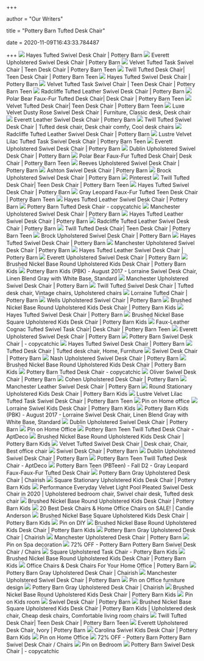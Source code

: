 +++
        
author = "Our Writers"
        
title = "Pottery Barn Tufted Desk Chair"
        
date = 2020-11-09T16:43:33.784487
        
+++
[ ![](https://assets.pbimgs.com/pbimgs/rk/images/dp/wcm/202034/0697/hayes-tufted-swivel-desk-chair-o.jpg)](https://assets.pbimgs.com/pbimgs/rk/images/dp/wcm/202034/0697/hayes-tufted-swivel-desk-chair-o.jpg) Hayes Tufted Swivel Desk Chair | Pottery Barn
[ ![](https://assets.pbimgs.com/pbimgs/ab/images/dp/wcm/202034/0421/everett-upholstered-swivel-desk-chair-c.jpg)](https://assets.pbimgs.com/pbimgs/ab/images/dp/wcm/202034/0421/everett-upholstered-swivel-desk-chair-c.jpg) Everett Upholstered Swivel Desk Chair | Pottery Barn
[ ![](https://assets.ptimgs.com/ptimgs/rk/images/dp/wcm/202021/0030/img7c.jpg)](https://assets.ptimgs.com/ptimgs/rk/images/dp/wcm/202021/0030/img7c.jpg) Velvet Tufted Task Swivel Chair | Teen Desk Chair | Pottery Barn Teen
[ ![](https://assets.ptimgs.com/ptimgs/rk/images/dp/wcm/202039/0004/twill-tufted-swivel-desk-chair-c.jpg)](https://assets.ptimgs.com/ptimgs/rk/images/dp/wcm/202039/0004/twill-tufted-swivel-desk-chair-c.jpg) Twill Tufted Desk Chair| Teen Desk Chair | Pottery Barn Teen
[ ![](https://assets.pbimgs.com/pbimgs/rk/images/dp/wcm/202034/0637/hayes-tufted-swivel-desk-chair-c.jpg)](https://assets.pbimgs.com/pbimgs/rk/images/dp/wcm/202034/0637/hayes-tufted-swivel-desk-chair-c.jpg) Hayes Tufted Swivel Desk Chair | Pottery Barn
[ ![](https://assets.ptimgs.com/ptimgs/ab/images/dp/wcm/202029/0003/velvet-tufted-swivel-desk-chair-c.jpg)](https://assets.ptimgs.com/ptimgs/ab/images/dp/wcm/202029/0003/velvet-tufted-swivel-desk-chair-c.jpg) Velvet Tufted Task Swivel Chair | Teen Desk Chair | Pottery Barn Teen
[ ![](https://assets.pbimgs.com/pbimgs/ab/images/dp/wcm/202034/0475/radcliffe-tufted-leather-swivel-desk-chair-c.jpg)](https://assets.pbimgs.com/pbimgs/ab/images/dp/wcm/202034/0475/radcliffe-tufted-leather-swivel-desk-chair-c.jpg) Radcliffe Tufted Leather Swivel Desk Chair | Pottery Barn
[ ![](https://www.pbteen.com/ptimgs/rk/images/dp/wcm/202040/0182/polar-bear-faux-fur-tufted-swivel-desk-chair-c.jpg)](https://www.pbteen.com/ptimgs/rk/images/dp/wcm/202040/0182/polar-bear-faux-fur-tufted-swivel-desk-chair-c.jpg) Polar Bear Faux-Fur Tufted Desk Chair| Desk Chair | Pottery Barn Teen
[ ![](https://assets.ptimgs.com/ptimgs/rk/images/dp/wcm/202040/0160/velvet-tufted-swivel-desk-chair-c.jpg)](https://assets.ptimgs.com/ptimgs/rk/images/dp/wcm/202040/0160/velvet-tufted-swivel-desk-chair-c.jpg) Velvet Tufted Desk Chair| Teen Desk Chair | Pottery Barn Teen
[ ![](https://i.pinimg.com/originals/6a/cd/b8/6acdb8e09f604604d990186d81aaebea.jpg)](https://i.pinimg.com/originals/6a/cd/b8/6acdb8e09f604604d990186d81aaebea.jpg) Luxe Velvet Dusty Rose Swivel Desk Chair | Furniture, Classic desk, Desk  chair
[ ![](https://assets.pbimgs.com/pbimgs/ab/images/dp/wcm/202034/0502/everett-leather-swivel-desk-chair-c.jpg)](https://assets.pbimgs.com/pbimgs/ab/images/dp/wcm/202034/0502/everett-leather-swivel-desk-chair-c.jpg) Everett Leather Swivel Desk Chair | Pottery Barn
[ ![](https://i.pinimg.com/originals/7d/40/66/7d4066f4f4162a3f412967dcf8cb7038.jpg)](https://i.pinimg.com/originals/7d/40/66/7d4066f4f4162a3f412967dcf8cb7038.jpg) Twill Tufted Swivel Desk Chair | Tufted desk chair, Desk chair comfy, Cool desk  chairs
[ ![](https://assets.pbimgs.com/pbimgs/ab/images/dp/wcm/202034/0310/radcliffe-tufted-leather-swivel-desk-chair-c.jpg)](https://assets.pbimgs.com/pbimgs/ab/images/dp/wcm/202034/0310/radcliffe-tufted-leather-swivel-desk-chair-c.jpg) Radcliffe Tufted Leather Swivel Desk Chair | Pottery Barn
[ ![](https://assets.ptimgs.com/ptimgs/rk/images/dp/wcm/202028/0021/lustre-velvet-lilac-tufted-task-swivel-desk-chair-c.jpg)](https://assets.ptimgs.com/ptimgs/rk/images/dp/wcm/202028/0021/lustre-velvet-lilac-tufted-task-swivel-desk-chair-c.jpg) Lustre Velvet Lilac Tufted Task Swivel Desk Chair | Pottery Barn Teen
[ ![](https://assets.pbimgs.com/pbimgs/ab/images/dp/wcm/202034/0413/everett-upholstered-swivel-desk-chair-c.jpg)](https://assets.pbimgs.com/pbimgs/ab/images/dp/wcm/202034/0413/everett-upholstered-swivel-desk-chair-c.jpg) Everett Upholstered Swivel Desk Chair | Pottery Barn
[ ![](https://assets.pbimgs.com/pbimgs/ab/images/dp/wcm/202034/0815/dublin-upholstered-swivel-desk-chair-c.jpg)](https://assets.pbimgs.com/pbimgs/ab/images/dp/wcm/202034/0815/dublin-upholstered-swivel-desk-chair-c.jpg) Dublin Upholstered Swivel Desk Chair | Pottery Barn
[ ![](https://assets.ptimgs.com/ptimgs/ab/images/dp/wcm/202030/0023/polar-bear-faux-fur-tufted-swivel-desk-chair-c.jpg)](https://assets.ptimgs.com/ptimgs/ab/images/dp/wcm/202030/0023/polar-bear-faux-fur-tufted-swivel-desk-chair-c.jpg) Polar Bear Faux-Fur Tufted Desk Chair| Desk Chair | Pottery Barn Teen
[ ![](https://assets.pbimgs.com/pbimgs/rk/images/dp/wcm/202037/0245/reeves-upholstered-swivel-desk-chair-o.jpg)](https://assets.pbimgs.com/pbimgs/rk/images/dp/wcm/202037/0245/reeves-upholstered-swivel-desk-chair-o.jpg) Reeves Upholstered Swivel Desk Chair | Pottery Barn
[ ![](https://assets.pbimgs.com/pbimgs/rk/images/dp/wcm/202034/0675/ashton-swivel-desk-chair-c.jpg)](https://assets.pbimgs.com/pbimgs/rk/images/dp/wcm/202034/0675/ashton-swivel-desk-chair-c.jpg) Ashton Swivel Desk Chair | Pottery Barn
[ ![](https://assets.pbimgs.com/pbimgs/ab/images/dp/wcm/202034/0395/brock-upholstered-swivel-desk-chair-c.jpg)](https://assets.pbimgs.com/pbimgs/ab/images/dp/wcm/202034/0395/brock-upholstered-swivel-desk-chair-c.jpg) Brock Upholstered Swivel Desk Chair | Pottery Barn
[ ![](https://i.pinimg.com/originals/d7/80/13/d7801318aadd0ecfeb6677cb1c06c6aa.jpg)](https://i.pinimg.com/originals/d7/80/13/d7801318aadd0ecfeb6677cb1c06c6aa.jpg) Pinterest
[ ![](https://assets.ptimgs.com/ptimgs/rk/images/dp/wcm/202030/0023/twill-tufted-swivel-desk-chair-c.jpg)](https://assets.ptimgs.com/ptimgs/rk/images/dp/wcm/202030/0023/twill-tufted-swivel-desk-chair-c.jpg) Twill Tufted Desk Chair| Teen Desk Chair | Pottery Barn Teen
[ ![](https://assets.pbimgs.com/pbimgs/rk/images/dp/wcm/202027/0017/hayes-tufted-swivel-desk-chair-c.jpg)](https://assets.pbimgs.com/pbimgs/rk/images/dp/wcm/202027/0017/hayes-tufted-swivel-desk-chair-c.jpg) Hayes Tufted Swivel Desk Chair | Pottery Barn
[ ![](https://assets.ptimgs.com/ptimgs/rk/images/dp/wcm/202040/0197/gray-leopard-faux-fur-tufted-desk-chair-c.jpg)](https://assets.ptimgs.com/ptimgs/rk/images/dp/wcm/202040/0197/gray-leopard-faux-fur-tufted-desk-chair-c.jpg) Gray Leopard Faux-Fur Tufted Teen Desk Chair | Pottery Barn Teen
[ ![](https://assets.pbimgs.com/pbimgs/rk/images/dp/wcm/202034/0472/hayes-tufted-leather-swivel-desk-chair-c.jpg)](https://assets.pbimgs.com/pbimgs/rk/images/dp/wcm/202034/0472/hayes-tufted-leather-swivel-desk-chair-c.jpg) Hayes Tufted Leather Swivel Desk Chair | Pottery Barn
[ ![](http://www.copycatchic.com/wp-content/uploads/2016/03/Pottery-Barn-Hayes-Desk-Chair-copycatchic.png)](http://www.copycatchic.com/wp-content/uploads/2016/03/Pottery-Barn-Hayes-Desk-Chair-copycatchic.png) Pottery Barn Tufted Desk Chair - copycatchic
[ ![](https://assets.pbimgs.com/pbimgs/rk/images/dp/wcm/202037/0249/manchester-upholstered-swivel-desk-chair-1-c.jpg)](https://assets.pbimgs.com/pbimgs/rk/images/dp/wcm/202037/0249/manchester-upholstered-swivel-desk-chair-1-c.jpg) Manchester Upholstered Swivel Desk Chair | Pottery Barn
[ ![](https://assets.pbimgs.com/pbimgs/rk/images/dp/wcm/202034/0563/hayes-tufted-leather-swivel-desk-chair-c.jpg)](https://assets.pbimgs.com/pbimgs/rk/images/dp/wcm/202034/0563/hayes-tufted-leather-swivel-desk-chair-c.jpg) Hayes Tufted Leather Swivel Desk Chair | Pottery Barn
[ ![](https://assets.pbimgs.com/pbimgs/ab/images/dp/wcm/202034/0607/radcliffe-tufted-leather-swivel-desk-chair-c.jpg)](https://assets.pbimgs.com/pbimgs/ab/images/dp/wcm/202034/0607/radcliffe-tufted-leather-swivel-desk-chair-c.jpg) Radcliffe Tufted Leather Swivel Desk Chair | Pottery Barn
[ ![](https://assets.ptimgs.com/ptimgs/rk/images/dp/wcm/202021/0006/img92c.jpg)](https://assets.ptimgs.com/ptimgs/rk/images/dp/wcm/202021/0006/img92c.jpg) Twill Tufted Desk Chair| Teen Desk Chair | Pottery Barn Teen
[ ![](https://assets.pbimgs.com/pbimgs/ab/images/dp/wcm/202034/0319/brock-upholstered-swivel-desk-chair-o.jpg)](https://assets.pbimgs.com/pbimgs/ab/images/dp/wcm/202034/0319/brock-upholstered-swivel-desk-chair-o.jpg) Brock Upholstered Swivel Desk Chair | Pottery Barn
[ ![](https://assets.pbimgs.com/pbimgs/rk/images/dp/wcm/202020/0113/hayes-tufted-swivel-desk-chair-c.jpg)](https://assets.pbimgs.com/pbimgs/rk/images/dp/wcm/202020/0113/hayes-tufted-swivel-desk-chair-c.jpg) Hayes Tufted Swivel Desk Chair | Pottery Barn
[ ![](https://assets.pbimgs.com/pbimgs/rk/images/dp/wcm/202037/0244/manchester-upholstered-swivel-desk-chair-1-c.jpg)](https://assets.pbimgs.com/pbimgs/rk/images/dp/wcm/202037/0244/manchester-upholstered-swivel-desk-chair-1-c.jpg) Manchester Upholstered Swivel Desk Chair | Pottery Barn
[ ![](https://assets.pbimgs.com/pbimgs/rk/images/dp/wcm/202034/0503/hayes-tufted-leather-swivel-desk-chair-c.jpg)](https://assets.pbimgs.com/pbimgs/rk/images/dp/wcm/202034/0503/hayes-tufted-leather-swivel-desk-chair-c.jpg) Hayes Tufted Leather Swivel Desk Chair | Pottery Barn
[ ![](https://assets.pbimgs.com/pbimgs/ab/images/dp/wcm/202034/0644/everett-upholstered-swivel-desk-chair-c.jpg)](https://assets.pbimgs.com/pbimgs/ab/images/dp/wcm/202034/0644/everett-upholstered-swivel-desk-chair-c.jpg) Everett Upholstered Swivel Desk Chair | Pottery Barn
[ ![](https://assets.pkimgs.com/pkimgs/rk/images/dp/wcm/202037/0220/round-upholstered-desk-chair-brushed-nickel-base-c.jpg)](https://assets.pkimgs.com/pkimgs/rk/images/dp/wcm/202037/0220/round-upholstered-desk-chair-brushed-nickel-base-c.jpg) Brushed Nickel Base Round Upholstered Kids Desk Chair | Pottery Barn Kids
[ ![](https://view.publitas.com/20569/317998/pages/0f2235f370d0e3e179dfb3cedd42ec4574503112-at1000.jpg)](https://view.publitas.com/20569/317998/pages/0f2235f370d0e3e179dfb3cedd42ec4574503112-at1000.jpg) Pottery Barn Kids (PBK) - August 2017 - Lorraine Swivel Desk Chair, Linen  Blend Gray with White Base, Standard
[ ![](https://assets.pbimgs.com/pbimgs/rk/images/dp/wcm/202037/0249/manchester-upholstered-swivel-desk-chair-c.jpg)](https://assets.pbimgs.com/pbimgs/rk/images/dp/wcm/202037/0249/manchester-upholstered-swivel-desk-chair-c.jpg) Manchester Upholstered Swivel Desk Chair | Pottery Barn
[ ![](https://i.pinimg.com/originals/86/2f/45/862f45f44c7aac8e60cdf9d5536bc3ac.jpg)](https://i.pinimg.com/originals/86/2f/45/862f45f44c7aac8e60cdf9d5536bc3ac.jpg) Twill Tufted Swivel Desk Chair | Tufted desk chair, Vintage chairs, Upholstered  chairs
[ ![](https://assets.pbimgs.com/pbimgs/rk/images/dp/wcm/202034/0159/lorraine-tufted-chair-c.jpg)](https://assets.pbimgs.com/pbimgs/rk/images/dp/wcm/202034/0159/lorraine-tufted-chair-c.jpg) Lorraine Tufted Chair | Pottery Barn
[ ![](https://assets.pbimgs.com/pbimgs/rk/images/dp/wcm/202023/0008/wells-tufted-upholstered-swivel-armchair-c.jpg)](https://assets.pbimgs.com/pbimgs/rk/images/dp/wcm/202023/0008/wells-tufted-upholstered-swivel-armchair-c.jpg) Wells Upholstered Swivel Chair | Pottery Barn
[ ![](https://assets.pkimgs.com/pkimgs/rk/images/dp/wcm/202037/0104/round-upholstered-desk-chair-brushed-nickel-base-c.jpg)](https://assets.pkimgs.com/pkimgs/rk/images/dp/wcm/202037/0104/round-upholstered-desk-chair-brushed-nickel-base-c.jpg) Brushed Nickel Base Round Upholstered Kids Desk Chair | Pottery Barn Kids
[ ![](https://assets.pbimgs.com/pbimgs/rk/images/dp/wcm/202034/0629/hayes-tufted-swivel-desk-chair-c.jpg)](https://assets.pbimgs.com/pbimgs/rk/images/dp/wcm/202034/0629/hayes-tufted-swivel-desk-chair-c.jpg) Hayes Tufted Swivel Desk Chair | Pottery Barn
[ ![](https://assets.pkimgs.com/pkimgs/ab/images/dp/wcm/202037/0068/square-upholstered-desk-chair-brushed-nickel-base-c.jpg)](https://assets.pkimgs.com/pkimgs/ab/images/dp/wcm/202037/0068/square-upholstered-desk-chair-brushed-nickel-base-c.jpg) Brushed Nickel Base Square Upholstered Kids Desk Chair | Pottery Barn Kids
[ ![](https://assets.ptimgs.com/ptimgs/rk/images/dp/wcm/202040/0123/faux-leather-cognac-tufted-swivel-swivel-desk-chair-c.jpg)](https://assets.ptimgs.com/ptimgs/rk/images/dp/wcm/202040/0123/faux-leather-cognac-tufted-swivel-swivel-desk-chair-c.jpg) Faux-Leather Cognac Tufted Swivel Task Chair| Desk Chair | Pottery Barn Teen
[ ![](https://assets.pbimgs.com/pbimgs/ab/images/dp/wcm/202034/0438/everett-upholstered-swivel-desk-chair-c.jpg)](https://assets.pbimgs.com/pbimgs/ab/images/dp/wcm/202034/0438/everett-upholstered-swivel-desk-chair-c.jpg) Everett Upholstered Swivel Desk Chair | Pottery Barn
[ ![](https://www.copycatchic.com/wp-content/uploads/2009/07/PBchair.jpg)](https://www.copycatchic.com/wp-content/uploads/2009/07/PBchair.jpg) Pottery Barn Swivel Desk Chair | - copycatchic
[ ![](https://assets.pbimgs.com/pbimgs/rk/images/dp/wcm/202021/0033/hayes-tufted-swivel-desk-chair-c.jpg)](https://assets.pbimgs.com/pbimgs/rk/images/dp/wcm/202021/0033/hayes-tufted-swivel-desk-chair-c.jpg) Hayes Tufted Swivel Desk Chair | Pottery Barn
[ ![](https://i.pinimg.com/originals/6b/40/90/6b40909e095b81a8b0258d2627ec5ad5.jpg)](https://i.pinimg.com/originals/6b/40/90/6b40909e095b81a8b0258d2627ec5ad5.jpg) Tufted Desk Chair | Tufted desk chair, Home, Furniture
[ ![](https://assets.pbimgs.com/pbimgs/ab/images/dp/wcm/202034/0358/swivel-desk-chair-c.jpg)](https://assets.pbimgs.com/pbimgs/ab/images/dp/wcm/202034/0358/swivel-desk-chair-c.jpg) Swivel Desk Chair | Pottery Barn
[ ![](https://assets.pbimgs.com/pbimgs/rk/images/dp/wcm/202034/0831/nash-upholstered-swivel-desk-chair-c.jpg)](https://assets.pbimgs.com/pbimgs/rk/images/dp/wcm/202034/0831/nash-upholstered-swivel-desk-chair-c.jpg) Nash Upholstered Swivel Desk Chair | Pottery Barn
[ ![](https://assets.pkimgs.com/pkimgs/rk/images/dp/wcm/202037/0265/round-upholstered-desk-chair-brushed-nickel-base-c.jpg)](https://assets.pkimgs.com/pkimgs/rk/images/dp/wcm/202037/0265/round-upholstered-desk-chair-brushed-nickel-base-c.jpg) Brushed Nickel Base Round Upholstered Kids Desk Chair | Pottery Barn Kids
[ ![](https://i0.wp.com/www.copycatchic.com/wp-content/uploads/2016/05/Pottery-Barn-Paige-Acrylic-Desk-Chair-CopyCatChic-look-for-less.png?resize=400%2C600)](https://i0.wp.com/www.copycatchic.com/wp-content/uploads/2016/05/Pottery-Barn-Paige-Acrylic-Desk-Chair-CopyCatChic-look-for-less.png?resize=400%2C600) Pottery Barn Tufted Desk Chair - copycatchic
[ ![](https://assets.pbimgs.com/pbimgs/ab/images/dp/wcm/202034/0518/oliver-swivel-desk-chair-c.jpg)](https://assets.pbimgs.com/pbimgs/ab/images/dp/wcm/202034/0518/oliver-swivel-desk-chair-c.jpg) Oliver Swivel Desk Chair | Pottery Barn
[ ![](https://assets.pbimgs.com/pbimgs/ab/images/dp/wcm/202034/0764/cohen-upholstered-desk-chair-c.jpg)](https://assets.pbimgs.com/pbimgs/ab/images/dp/wcm/202034/0764/cohen-upholstered-desk-chair-c.jpg) Cohen Upholstered Desk Chair | Pottery Barn
[ ![](https://assets.pbimgs.com/pbimgs/ab/images/dp/wcm/202034/0746/manchester-leather-swivel-desk-chair-c.jpg)](https://assets.pbimgs.com/pbimgs/ab/images/dp/wcm/202034/0746/manchester-leather-swivel-desk-chair-c.jpg) Manchester Leather Swivel Desk Chair | Pottery Barn
[ ![](https://assets.pkimgs.com/pkimgs/rk/images/dp/wcm/202037/0165/round-stationary-upholstered-task-chair-c.jpg)](https://assets.pkimgs.com/pkimgs/rk/images/dp/wcm/202037/0165/round-stationary-upholstered-task-chair-c.jpg) Round Stationary Upholstered Kids Desk Chair | Pottery Barn Kids
[ ![](https://www.pbteen.com/ptimgs/rk/images/dp/wcm/202030/0011/lustre-velvet-lilac-tufted-task-swivel-desk-chair-c.jpg)](https://www.pbteen.com/ptimgs/rk/images/dp/wcm/202030/0011/lustre-velvet-lilac-tufted-task-swivel-desk-chair-c.jpg) Lustre Velvet Lilac Tufted Task Swivel Desk Chair | Pottery Barn Teen
[ ![](https://i.pinimg.com/originals/30/7f/2d/307f2d871474b77b0166545cb5194667.jpg)](https://i.pinimg.com/originals/30/7f/2d/307f2d871474b77b0166545cb5194667.jpg) Pin on Home office
[ ![](https://assets.pkimgs.com/pkimgs/ab/images/dp/wcm/202037/0198/lorraine-swivel-desk-chair-o.jpg)](https://assets.pkimgs.com/pkimgs/ab/images/dp/wcm/202037/0198/lorraine-swivel-desk-chair-o.jpg) Lorraine Swivel Kids Desk Chair | Pottery Barn Kids
[ ![](https://view.publitas.com/20569/317998/pages/dca46062f38d4d02884e878fb50edb4bdf9c1fe5-at1000.jpg)](https://view.publitas.com/20569/317998/pages/dca46062f38d4d02884e878fb50edb4bdf9c1fe5-at1000.jpg) Pottery Barn Kids (PBK) - August 2017 - Lorraine Swivel Desk Chair, Linen  Blend Gray with White Base, Standard
[ ![](https://assets.pbimgs.com/pbimgs/ab/images/dp/wcm/202034/0233/dublin-upholstered-swivel-desk-chair-c.jpg)](https://assets.pbimgs.com/pbimgs/ab/images/dp/wcm/202034/0233/dublin-upholstered-swivel-desk-chair-c.jpg) Dublin Upholstered Swivel Desk Chair | Pottery Barn
[ ![](https://i.pinimg.com/originals/d7/92/58/d7925862bbe17085852fb26874eb49d0.png)](https://i.pinimg.com/originals/d7/92/58/d7925862bbe17085852fb26874eb49d0.png) Pin on Home Office
[ ![](https://d6qwfb5pdou4u.cloudfront.net/product-images/5370001-5380000/5373781/1555607485a1287510ab95eb5d846fa21607e8053e/1500-1500-frame-90.jpg)](https://d6qwfb5pdou4u.cloudfront.net/product-images/5370001-5380000/5373781/1555607485a1287510ab95eb5d846fa21607e8053e/1500-1500-frame-90.jpg) Pottery Barn Teen Twill Tufted Desk Chair - AptDeco
[ ![](https://assets.pkimgs.com/pkimgs/rk/images/dp/wcm/202037/0205/round-upholstered-desk-chair-brushed-nickel-base-c.jpg)](https://assets.pkimgs.com/pkimgs/rk/images/dp/wcm/202037/0205/round-upholstered-desk-chair-brushed-nickel-base-c.jpg) Brushed Nickel Base Round Upholstered Kids Desk Chair | Pottery Barn Kids
[ ![](https://i.pinimg.com/564x/cd/9c/bf/cd9cbf04fdb244e9d4fd5e404d63c00d.jpg)](https://i.pinimg.com/564x/cd/9c/bf/cd9cbf04fdb244e9d4fd5e404d63c00d.jpg) Velvet Tufted Swivel Desk Chair | Desk chair, Chair, Best office chair
[ ![](https://assets.pbimgs.com/pbimgs/ab/images/dp/wcm/202034/0658/swivel-desk-chair-c.jpg)](https://assets.pbimgs.com/pbimgs/ab/images/dp/wcm/202034/0658/swivel-desk-chair-c.jpg) Swivel Desk Chair | Pottery Barn
[ ![](https://assets.pbimgs.com/pbimgs/ab/images/dp/wcm/202034/0419/dublin-upholstered-swivel-desk-chair-c.jpg)](https://assets.pbimgs.com/pbimgs/ab/images/dp/wcm/202034/0419/dublin-upholstered-swivel-desk-chair-c.jpg) Dublin Upholstered Swivel Desk Chair | Pottery Barn
[ ![](https://d6qwfb5pdou4u.cloudfront.net/product-images/5370001-5380000/5373781/15556074538b444174af92b04a30feb3f11f7abb0c/1500-1500-frame-90.jpg)](https://d6qwfb5pdou4u.cloudfront.net/product-images/5370001-5380000/5373781/15556074538b444174af92b04a30feb3f11f7abb0c/1500-1500-frame-90.jpg) Pottery Barn Teen Twill Tufted Desk Chair - AptDeco
[ ![](https://view.publitas.com/20571/340322/pages/3f3788b125bbbeb8254b9d7a7ec54cf3cac09fa8-at800.jpg)](https://view.publitas.com/20571/340322/pages/3f3788b125bbbeb8254b9d7a7ec54cf3cac09fa8-at800.jpg) Pottery Barn Teen (PBTeen) - Fall D2 - Gray Leopard Faux-Faux-Fur Tufted  Desk Chair
[ ![](https://chairish-prod.freetls.fastly.net/image/product/master/cacc57c4-2f03-475b-b3e5-d9e7c3b9cc97/pottery-barn-gray-upholstered-desk-chair-4589)](https://chairish-prod.freetls.fastly.net/image/product/master/cacc57c4-2f03-475b-b3e5-d9e7c3b9cc97/pottery-barn-gray-upholstered-desk-chair-4589) Pottery Barn Gray Upholstered Desk Chair | Chairish
[ ![](https://assets.pkimgs.com/pkimgs/rk/images/dp/wcm/202037/0027/square-stationary-upholstered-task-chair-c.jpg)](https://assets.pkimgs.com/pkimgs/rk/images/dp/wcm/202037/0027/square-stationary-upholstered-task-chair-c.jpg) Square Stationary Upholstered Kids Desk Chair | Pottery Barn Kids
[ ![](https://i.pinimg.com/originals/ff/5b/a2/ff5ba2bb575295a05b6ed47fe81c52b8.png)](https://i.pinimg.com/originals/ff/5b/a2/ff5ba2bb575295a05b6ed47fe81c52b8.png) Performance Everyday Velvet Light Pool Pleated Swivel Desk Chair in 2020 |  Upholstered bedroom chair, Swivel chair desk, Tufted desk chair
[ ![](https://assets.pkimgs.com/pkimgs/rk/images/dp/wcm/202044/0009/img87c.jpg)](https://assets.pkimgs.com/pkimgs/rk/images/dp/wcm/202044/0009/img87c.jpg) Brushed Nickel Base Round Upholstered Kids Desk Chair | Pottery Barn Kids
[ ![](https://candieanderson.com/images/2020/03/Pottery-Barn-Reeves-Leather-Swivel-Desk-Chairs-home-office-sale.jpg)](https://candieanderson.com/images/2020/03/Pottery-Barn-Reeves-Leather-Swivel-Desk-Chairs-home-office-sale.jpg) 20 Best Desk Chairs & Home Office Chairs on SALE! | Candie Anderson
[ ![](https://assets.pkimgs.com/pkimgs/ab/images/dp/wcm/202024/0026/img52c.jpg)](https://assets.pkimgs.com/pkimgs/ab/images/dp/wcm/202024/0026/img52c.jpg) Brushed Nickel Base Square Upholstered Kids Desk Chair | Pottery Barn Kids
[ ![](https://i.pinimg.com/originals/7f/13/42/7f1342fe99f394e94b565444633158e1.jpg)](https://i.pinimg.com/originals/7f/13/42/7f1342fe99f394e94b565444633158e1.jpg) Pin on DIY
[ ![](https://assets.pkimgs.com/pkimgs/rk/images/dp/wcm/202029/0016/round-upholstered-desk-chair-brushed-nickel-base-c.jpg)](https://assets.pkimgs.com/pkimgs/rk/images/dp/wcm/202029/0016/round-upholstered-desk-chair-brushed-nickel-base-c.jpg) Brushed Nickel Base Round Upholstered Kids Desk Chair | Pottery Barn Kids
[ ![](https://chairish-prod.freetls.fastly.net/image/product/sized/44eded90-3756-4eae-822e-310d48daad77/pottery-barn-gray-upholstered-desk-chair-5706?aspect=fit&width=640&height=640)](https://chairish-prod.freetls.fastly.net/image/product/sized/44eded90-3756-4eae-822e-310d48daad77/pottery-barn-gray-upholstered-desk-chair-5706?aspect=fit&width=640&height=640) Pottery Barn Gray Upholstered Desk Chair | Chairish
[ ![](https://assets.pbimgs.com/pbimgs/rk/images/dp/wcm/202036/0066/manchester-upholstered-desk-chair-c.jpg)](https://assets.pbimgs.com/pbimgs/rk/images/dp/wcm/202036/0066/manchester-upholstered-desk-chair-c.jpg) Manchester Upholstered Desk Chair | Pottery Barn
[ ![](https://i.pinimg.com/474x/7f/7e/b5/7f7eb5fb3fcabb81884bf12a7faf0d3b.jpg)](https://i.pinimg.com/474x/7f/7e/b5/7f7eb5fb3fcabb81884bf12a7faf0d3b.jpg) Pin on Spa decoration
[ ![](https://images.kaiyo.com/114064/pottery-barn/chairs/home-office-chairs/pottery-barn-swivel-desk-chair-second-hand.jpeg)](https://images.kaiyo.com/114064/pottery-barn/chairs/home-office-chairs/pottery-barn-swivel-desk-chair-second-hand.jpeg) 72% OFF - Pottery Barn Pottery Barn Swivel Desk Chair / Chairs
[ ![](https://cdn.decorpad.com/photos/2013/02/10/7e51a2b2d694.jpeg)](https://cdn.decorpad.com/photos/2013/02/10/7e51a2b2d694.jpeg) Square Upholstered Task Chair - Pottery Barn Kids
[ ![](https://assets.pkimgs.com/pkimgs/rk/images/dp/wcm/202043/0003/round-upholstered-desk-chair-brushed-nickel-base-c.jpg)](https://assets.pkimgs.com/pkimgs/rk/images/dp/wcm/202043/0003/round-upholstered-desk-chair-brushed-nickel-base-c.jpg) Brushed Nickel Base Round Upholstered Kids Desk Chair | Pottery Barn Kids
[ ![](https://assets.pbimgs.com/pbimgs/ab/images/dp/wcm/202044/0049/wells-leather-swivel-desk-chair-j.jpg)](https://assets.pbimgs.com/pbimgs/ab/images/dp/wcm/202044/0049/wells-leather-swivel-desk-chair-j.jpg) Office Chairs & Desk Chairs For Your Home Office | Pottery Barn
[ ![](https://chairish-prod.freetls.fastly.net/image/product/sized/2bb916d1-b1aa-486b-aa93-e86ada2edc4a/pottery-barn-gray-upholstered-desk-chair-4697?aspect=fit&width=640&height=640)](https://chairish-prod.freetls.fastly.net/image/product/sized/2bb916d1-b1aa-486b-aa93-e86ada2edc4a/pottery-barn-gray-upholstered-desk-chair-4697?aspect=fit&width=640&height=640) Pottery Barn Gray Upholstered Desk Chair | Chairish
[ ![](https://assets.pbimgs.com/pbimgs/rk/images/dp/wcm/202037/0244/manchester-upholstered-swivel-desk-chair-o.jpg)](https://assets.pbimgs.com/pbimgs/rk/images/dp/wcm/202037/0244/manchester-upholstered-swivel-desk-chair-o.jpg) Manchester Upholstered Swivel Desk Chair | Pottery Barn
[ ![](https://i.pinimg.com/564x/40/ee/21/40ee21be59f54346ad0ba08c1d767693.jpg)](https://i.pinimg.com/564x/40/ee/21/40ee21be59f54346ad0ba08c1d767693.jpg) Pin on Office furniture design
[ ![](https://chairish-prod.freetls.fastly.net/image/product/sized/25b432c6-7f82-4799-92be-7c8f5319f0b7/pottery-barn-gray-upholstered-desk-chair-8795?aspect=fit&width=640&height=640)](https://chairish-prod.freetls.fastly.net/image/product/sized/25b432c6-7f82-4799-92be-7c8f5319f0b7/pottery-barn-gray-upholstered-desk-chair-8795?aspect=fit&width=640&height=640) Pottery Barn Gray Upholstered Desk Chair | Chairish
[ ![](https://assets.pkimgs.com/pkimgs/rk/images/dp/wcm/202037/0283/kids-upholstered-desk-chair-c.jpg)](https://assets.pkimgs.com/pkimgs/rk/images/dp/wcm/202037/0283/kids-upholstered-desk-chair-c.jpg) Brushed Nickel Base Round Upholstered Kids Desk Chair | Pottery Barn Kids
[ ![](https://i.pinimg.com/originals/93/7b/11/937b1138a4f90ba811d8d2ed92cb5b25.png)](https://i.pinimg.com/originals/93/7b/11/937b1138a4f90ba811d8d2ed92cb5b25.png) Pin on Kids room
[ ![](https://assets.pbimgs.com/pbimgs/ab/images/dp/wcm/202034/0619/swivel-desk-chair-c.jpg)](https://assets.pbimgs.com/pbimgs/ab/images/dp/wcm/202034/0619/swivel-desk-chair-c.jpg) Swivel Desk Chair | Pottery Barn
[ ![](https://i.pinimg.com/564x/1b/0c/33/1b0c33ed1d6938b5dbc054277f2a77f5.jpg)](https://i.pinimg.com/564x/1b/0c/33/1b0c33ed1d6938b5dbc054277f2a77f5.jpg) Brushed Nickel Base Square Upholstered Kids Desk Chair | Pottery Barn Kids  | Upholstered desk chair, Cheap desk chairs, Comfortable living room chairs
[ ![](https://www.pbteen.com/ptimgs/rk/images/dp/wcm/202039/0003/twill-tufted-swivel-desk-chair-c.jpg)](https://www.pbteen.com/ptimgs/rk/images/dp/wcm/202039/0003/twill-tufted-swivel-desk-chair-c.jpg) Twill Tufted Desk Chair| Teen Desk Chair | Pottery Barn Teen
[ ![](https://assets.pbimgs.com/pbimgs/ab/images/dp/wcm/202036/0067/everett-upholstered-desk-chair-ivory-1-c.jpg)](https://assets.pbimgs.com/pbimgs/ab/images/dp/wcm/202036/0067/everett-upholstered-desk-chair-ivory-1-c.jpg) Everett Upholstered Desk Chair, Ivory | Pottery Barn
[ ![](https://assets.pkimgs.com/pkimgs/rk/images/dp/wcm/202037/0105/carolina-swivel-desk-chair-o.jpg)](https://assets.pkimgs.com/pkimgs/rk/images/dp/wcm/202037/0105/carolina-swivel-desk-chair-o.jpg) Carolina Swivel Kids Desk Chair | Pottery Barn Kids
[ ![](https://i.pinimg.com/474x/de/7a/8c/de7a8c3c8faa3f5735b0f3a1a73cf838.jpg)](https://i.pinimg.com/474x/de/7a/8c/de7a8c3c8faa3f5735b0f3a1a73cf838.jpg) Pin on Home Office
[ ![](https://images.kaiyo.com/114064/pottery-barn/chairs/home-office-chairs/pottery-barn-swivel-desk-chair-used.jpeg)](https://images.kaiyo.com/114064/pottery-barn/chairs/home-office-chairs/pottery-barn-swivel-desk-chair-used.jpeg) 72% OFF - Pottery Barn Pottery Barn Swivel Desk Chair / Chairs
[ ![](https://i.pinimg.com/originals/58/5e/c1/585ec1fbc2c0649eb215de3f0229e47f.jpg)](https://i.pinimg.com/originals/58/5e/c1/585ec1fbc2c0649eb215de3f0229e47f.jpg) Pin on Bedroom
[ ![](https://www.copycatchic.com/wp-content/uploads/2009/07/Tchair.jpg)](https://www.copycatchic.com/wp-content/uploads/2009/07/Tchair.jpg) Pottery Barn Swivel Desk Chair | - copycatchic
